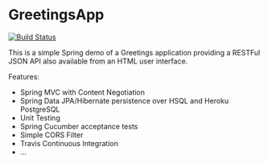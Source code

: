 GreetingsApp
============

[![Build Status](https://travis-ci.org/rogargon/greetingsApp.svg?branch=master)](https://travis-ci.org/rogargon/greetingsApp)

This is a simple Spring demo of a Greetings application providing a RESTFul JSON API also available from an HTML user interface. 

Features:

* Spring MVC with Content Negotiation
* Spring Data JPA/Hibernate persistence over HSQL and Heroku PostgreSQL
* Unit Testing
* Spring Cucumber acceptance tests
* Simple CORS Filter
* Travis Continuous Integration
* ...
